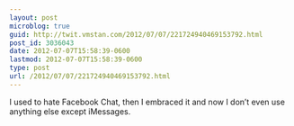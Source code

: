 ```yaml
---
layout: post
microblog: true
guid: http://twit.vmstan.com/2012/07/07/221724940469153792.html
post_id: 3036043
date: 2012-07-07T15:58:39-0600
lastmod: 2012-07-07T15:58:39-0600
type: post
url: /2012/07/07/221724940469153792.html
---
```

I used to hate Facebook Chat, then I embraced it and now I don’t even use anything else except iMessages.
